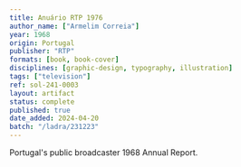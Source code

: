 ```yaml
---
title: Anuário RTP 1976
author_name: ["Armelim Correia"]
year: 1968
origin: Portugal
publisher: "RTP"
formats: [book, book-cover]
disciplines: [graphic-design, typography, illustration]
tags: ["television"]
ref: sol-241-0003
layout: artifact
status: complete
published: true
date_added: 2024-04-20
batch: "/ladra/231223"
---
```


Portugal's public broadcaster 1968 Annual Report.
